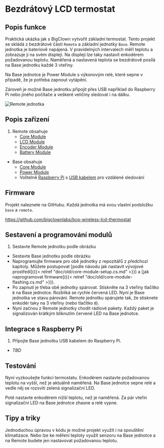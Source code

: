 

# Bezdrátový LCD termostat



## Popis funkce

Praktická ukázka jak s BigClown vytvořit základní termostat.
Tento projekt se skládá z bezdrátové části `Remote` a základní jednotky `Base`.
Remote jednotka je bateriově napájená.
V pravidelných intervalech měří teplotu a zobrazuje ji na svém displeji.
Na displeji lze taky nastavit enkodérem požadovanou teplotu.
Naměřená a nastavená teplota se bezdrátově posílá na Base jednotku každé 3 vteřiny.

Na Base jednotce je Power Module s výkonovým relé, které sepne v případě, že je potřeba zapnout vytápění.

Zároveň je možné Base jednotku připojit přes USB například do Raspberry Pi nebo jiného počítače a veškeré veličiny sledovat i na dálku.

![Remote jednotka](placeholder.jpg)


## Popis zařízení


1. Remote obsahuje
    * [Core Module](https://obchod.bigclown.cz/products/core-module)
    * [LCD Module](https://obchod.bigclown.cz/collections/moduly)
    * [Encoder Module](https://obchod.bigclown.cz/collections/moduly)
    * [Battery Module](https://obchod.bigclown.cz/products/battery-module)

* Base obsahuje
    * [Core Module](https://obchod.bigclown.cz/products/core-module)
    * [Power Module](https://obchod.bigclown.cz/products/power-module)
    * Volitelně [Raspberry Pi](https://obchod.bigclown.cz/products/raspberry-pi-3-set) s [USB kabelem](https://obchod.bigclown.cz/products/usb2-0-cable-am-b-micro-0-6m) pro vzdálené sledování


## Firmware


Projekt naleznete na GitHubu. Každá jednotka má svou vlastní podsložku `base` a `remote`.

https://github.com/bigclownlabs/bcp-wireless-lcd-thermostat


## Sestavení a programování modulů


1. Sestavte Remote jednotku podle obrázku
* Sestavte Base jednotku podle obrázku
* Naprogramujte firmware pro obě jednotky z repozitářů z předchozí kapitoly. Můžete postupovat [podle návodu jak nastavit vývojové prostředí]({{< relref "doc/old/core-module-setup.cs.md" >}}) a [jak naprogramovat firmware]({{< relref "doc/old/core-module-flashing.cs.md" >}}).
* Po zapnutí je třeba obě jednotky spárovat. Stiskněte na 3 vteřiny tlačítko `B` na Base jednotce. Rozbliká se rychle červená LED. Nyní je Base jednotka ve stavu párování. Remote jednotku spárujete tak, že stisknete enkodér taky na 3 vteřiny (nebo tlačítko `B`).
* Nyní začnou z Remote jednotky chodit rádiové pakety. Každý paket je signalizován krátkým bliknutím červené LED na Base jednotce.


## Integrace s Raspberry Pi


1. Připojte Base jednotku USB kabelem do Raspberry Pi.
* *TBD*


## Testování


Nyní vyzkoušejte funkci termostatu.
Enkodérem nastavte požadovanou teplotu na vyšší, než je aktuálně naměřená.
Na Base jednotce sepne relé a vedle něj se rozsvítí zelená signalizační LED.

Poté nastavte enkodérem nižší teplotu, než je naměřená. Za pár vteřin signalizační LED na Base jednotce zhasne a relé vypne.


## Tipy a triky


Jednoduchou úpravou v kódu je možné projekt využít i na spouštění klimatizace. Nebo lze ke měření teploty využít senzoru na Base jednotce a na Remote budete jen nastavovat požadovanou teplotu.
